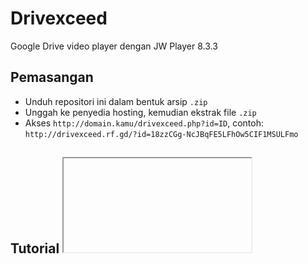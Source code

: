 # Drivexceed
Google Drive video player dengan JW Player 8.3.3

## Pemasangan
- Unduh repositori ini dalam bentuk arsip `.zip`
- Unggah ke penyedia hosting, kemudian ekstrak file `.zip`
- Akses `http://domain.kamu/drivexceed.php?id=ID`, contoh: `http://drivexceed.rf.gd/?id=18zzCGg-NcJBqFE5LFhOw5CIF1MSULFmo`

## Tutorial <iframe>
```html
<iframe src="http://drivexceed.rf.gd/?id=18zzCGg-NcJBqFE5LFhOw5CIF1MSULFmo" frameborder="0" width="100%" height="400" allowfullscreen="allowfullscreen"></iframe>
```
